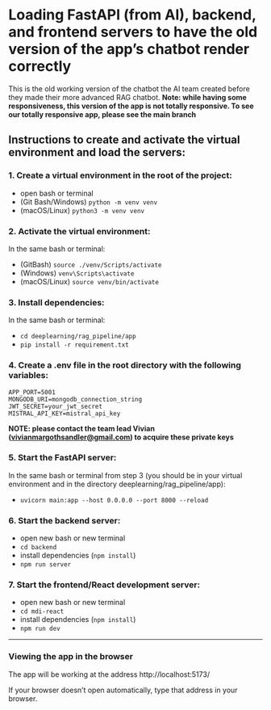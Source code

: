# Loading FastAPI (from AI), backend, and frontend servers to have the old version of the app’s chatbot render correctly

This is the old working version of the chatbot the AI team created before they made their more advanced RAG chatbot.
**Note: while having some responsiveness, this version of the app is not totally responsive. To see our totally responsive app, please see the main branch**

## Instructions to create and activate the virtual environment and load the servers:

### 1. Create a virtual environment in the root of the project:


- open bash or terminal
- (Git Bash/Windows) `python -m venv venv`
- (macOS/Linux) `python3 -m venv venv`


### 2. Activate the virtual environment:


In the same bash or terminal:
- (GitBash) `source ./venv/Scripts/activate`
- (Windows) `venv\Scripts\activate`
- (macOS/Linux) `source venv/bin/activate`


### 3. Install dependencies:

In the same bash or terminal:
- `cd deeplearning/rag_pipeline/app`
- `pip install -r requirement.txt`


### 4. Create a .env file in the root directory with the following variables:

 ```
APP_PORT=5001
MONGODB_URI=mongodb_connection_string
JWT_SECRET=your_jwt_secret
MISTRAL_API_KEY=mistral_api_key

```
**NOTE: please contact the team lead Vivian (vivianmargothsandler@gmail.com) to acquire these private keys**


### 5. Start the FastAPI server: 

In the same bash or terminal from step 3 (you should be in your virtual environment and in the directory deeplearning/rag_pipeline/app):
- `uvicorn main:app --host 0.0.0.0 --port 8000 --reload`


### 6. Start the backend server:

- open new bash or new terminal
- `cd backend`
- install dependencies (`npm install`)
- `npm run server`


### 7. Start the frontend/React development server:

- open new bash or new terminal
- `cd mdi-react`
- install dependencies (`npm install`)
- `npm run dev`

---

### Viewing the app in the browser

The app will be working at the address http://localhost:5173/

If your browser doesn’t open automatically, type that address in your browser.
